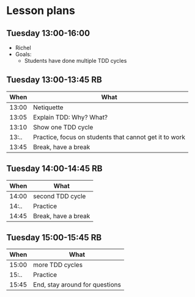 # Lesson plans

## Tuesday 13:00-16:00

 * Richel
 * Goals: 
    * Students have done multiple TDD cycles

## Tuesday 13:00-13:45 RB

When |What
-----|-------------------------
13:00|Netiquette
13:05|Explain TDD: Why? What? 
13:10|Show one TDD cycle
13:..|Practice, focus on students that cannot get it to work
13:45|Break, have a break

## Tuesday 14:00-14:45 RB

When |What
-----|-------------------------
14:00|second TDD cycle
14:..|Practice
14:45|Break, have a break

## Tuesday 15:00-15:45 RB

When |What
-----|-------------------------
15:00|more TDD cycles
15:..|Practice
15:45|End, stay around for questions
